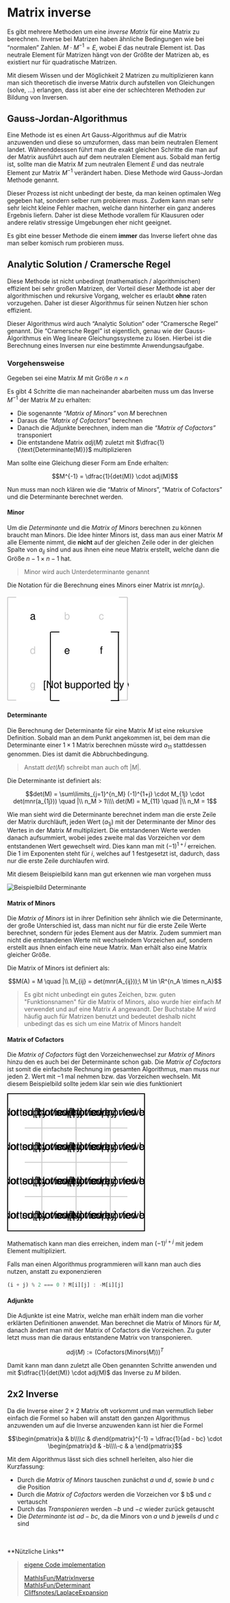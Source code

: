 # Matrix inverse

Es gibt mehrere Methoden um eine *inverse Matrix* für eine Matrix zu berechnen. Inverse bei Matrizen haben ähnliche Bedingungen wie bei “normalen” Zahlen. $M \cdot M^{-1}  = E$, wobei $E$ das neutrale Element ist. Das neutrale Element für Matrizen hängt von der Größte der Matrizen ab, es existiert nur für quadratische Matrizen.

Mit diesem Wissen und der Möglichkeit 2 Matrizen zu multiplizieren kann man sich theoretisch die inverse Matrix durch aufstellen von Gleichungen (solve, ...) erlangen, dass ist aber eine der schlechteren Methoden zur Bildung von Inversen. 

## Gauss-Jordan-Algorithmus

Eine Methode ist es einen Art Gauss-Algorithmus auf die Matrix anzuwenden und diese so umzuformen, dass man beim neutralen Element landet. Währenddesssen führt man die exakt gleichen Schritte die man auf der Matrix ausführt auch auf dem neutralen Element aus. Sobald man fertig ist, sollte man die Matrix $M$ zum neutralen Element $E$ und das neutrale Element zur Matrix $M^{-1}$ verändert haben. Diese Methode wird Gauss-Jordan Methode genannt.

Dieser Prozess ist nicht unbedingt der beste, da man keinen optimalen Weg gegeben hat, sondern selber rum probieren muss. Zudem kann man sehr sehr leicht kleine Fehler machen, welche dann hinterher ein ganz anderes Ergebnis liefern. Daher ist diese Methode vorallem für Klausuren oder andere relativ stressige Umgebungen eher nicht geeignet. 

Es gibt eine besser Methode die einem **immer** das Inverse liefert ohne das man selber komisch rum probieren muss.

## Analytic Solution / Cramersche Regel

Diese Methode ist nicht unbedingt (mathematisch / algorithmischen) effizient bei sehr großen Matrizen, der Vorteil dieser Methode ist aber der algorithmischen und rekursive Vorgang, welcher es erlaubt **ohne** raten vorzugehen. Daher ist dieser Algorithmus für seinen Nutzen hier schon effizient. 

Dieser Algorithmus wird auch “Analytic Solution” oder “Cramersche Regel” genannt. Die “Cramersche Regel” ist eigentlich, genau wie der Gauss-Algorithmus ein Weg lineare Gleichungssysteme zu lösen. Hierbei ist die Berechnung eines Inversen nur eine bestimmte Anwendungsaufgabe. 

### Vorgehensweise

Gegeben sei eine Matrix $M$ mit Größe $n \times n$

Es gibt 4 Schritte die man nacheinander abarbeiten muss um das Inverse $M^{-1}$ der Matrix $M$ zu erhalten:

- Die sogenannte *“Matrix of Minors”* von $M$ berechnen
- Daraus die *“Matrix of Cofactors”* berechnen
- Danach die Adjunkte berechnen, indem man die *“Matrix of Cofactors”* transponiert
- Die entstandene Matrix $adj(M)$ zuletzt mit $\dfrac{1}{\text{Determinante(M)}}$ multiplizieren

Man sollte eine Gleichung dieser Form am Ende erhalten:

$$M^{-1} = \dfrac{1}{det(M)} \cdot adj(M)$$

Nun muss man noch klären wie die “Matrix of Minors”, “Matrix of Cofactors” und die Determinante berechnet werden. 

#### Minor

Um die *Determinante* und die *Matrix of Minors* berechnen zu können braucht man Minors. Die Idee hinter Minors ist, dass man aus einer Matrix $M$ alle Elemente nimmt, die **nicht** auf der gleichen Zeile oder in der gleichen Spalte von $a_{ij}$ sind und aus ihnen eine neue Matrix erstellt, welche dann die Größe $n-1 \times n-1$ hat.

> Minor wird auch Unterdeterminante genannt

Die Notation für die Berechnung eines Minors einer Matrix ist $mnr(a_{ij})$.

![Beispielbild Minor / Unterdeterminante](../assets/mathe/Matrix-Minor.svg)

#### Determinante

Die Berechnung der Determinante für eine Matrix $M$ ist eine rekursive Definition. Sobald man an dem Punkt angekommen ist, bei dem man  die Determinante einer $1 \times 1$ Matrix berechnen müsste wird $a_{11}$ stattdessen genommen. Dies ist damit die Abbruchbedingung.

> Anstatt $det(M)$ schreibt man auch oft $|M|$.

Die Determinante ist definiert als:

$$det(M) = \sum\limits_{j=1}^{n_M}  (-1)^{1+j} \cdot M_{1j} \cdot det(mnr(a_{1j})) \quad |\\ n_M > 1\\\\
det(M) = M_{11} \quad |\\ n_M = 1$$

Wie man sieht wird die Determinante berechnet indem man die erste Zeile der Matrix durchläuft, jeden Wert ($a_{1j}$) mit der Determinante der Minor des Wertes in der Matrix $M$ multipliziert. Die entstandenen Werte werden danach aufsummiert, wobei jedes zweite mal das Vorzeichen vor dem entstandenen Wert gewechselt wird. Dies kann man mit $(-1)^{1+j}$ erreichen. Die $1$ im Exponenten steht für $i$, welches auf $1$ festgesetzt ist, dadurch, dass nur die erste Zeile durchlaufen wird.

Mit diesem Beispielbild kann man gut erkennen wie man vorgehen muss

![Beispielbild Determinante](../assets/mathe/Matrix-Determinante.svg)

#### Matrix of Minors

Die *Matrix of Minors* ist in ihrer Definition sehr ähnlich wie die Determinante, der große Unterschied ist, dass man nicht nur für die erste Zeile Werte berechnet, sondern für jedes Element aus der Matrix. Zudem summiert man nicht die entstandenen Werte mit wechselndem Vorzeichen auf, sondern erstellt aus ihnen einfach eine neue Matrix. Man erhält also eine Matrix gleicher Größe.

Die Matrix of Minors ist definiert als:

$$M(A) = M \quad |\\ M_{ij} = det(mnr(A_{ij}));\ M \in \R^{n_A \times n_A}$$

> Es gibt nicht unbedingt ein gutes Zeichen, bzw. guten "Funktionsnamen" für die Matrix of Minors, also wurde hier einfach $M$ verwendet und auf eine Matrix $A$ angewandt. Der Buchstabe $M$ wird häufig auch für Matrizen benutzt und bedeutet deshalb nicht unbedingt das es sich um eine Matrix of Minors handelt

#### Matrix of Cofactors

Die *Matrix of Cofactors* fügt den Vorzeichenwechsel zur *Matrix of Minors* hinzu den es auch bei der Determinante schon gab.  Die *Matrix of Cofactors* ist somit die einfachste Rechnung im gesamten Algorithmus, man muss nur jeden 2. Wert mit $-1$ mal nehmen bzw. das Vorzeichen wechseln. Mit diesem Beispielbild sollte jedem klar sein wie dies funktioniert

![Beispiel](../assets/mathe/matrix-of-cofactors.svg)

Mathematisch kann man dies erreichen, indem man $(-1)^{i+j}$ mit jedem Element multipliziert.

Falls man einen Algorithmus programmieren will kann man auch dies nutzen, anstatt zu exponenzieren

```js
(i + j) % 2 === 0 ? M[i][j] : -M[i][j]
```



#### Adjunkte

Die Adjunkte ist eine Matrix, welche man erhält indem man die vorher erklärten Definitionen anwendet. Man berechnet die Matrix of Minors für $M$, danach ändert man mit der Matrix of Cofactors die Vorzeichen. Zu guter letzt muss man die daraus entstandene Matrix von transponieren.

$$adj(M) := (\text{Cofactors}(\text{Minors}(M)))^T$$

Damit kann man dann zuletzt alle Oben genannten Schritte anwenden und mit $\dfrac{1}{det(M)} \cdot adj(M)$ das Inverse zu $M$ bilden.



## 2x2 Inverse

Da die Inverse einer $2 \times 2$ Matrix oft vorkommt und man vermutlich lieber einfach die Formel so haben will anstatt den ganzen Algorithmus anzuwenden um auf die Inverse anzuwenden kann ist hier die Formel

$$\begin{pmatrix}a & b\\\\c & d\end{pmatrix}^{-1} = \dfrac{1}{ad - bc} \cdot \begin{pmatrix}d & -b\\\\-c & a \end{pmatrix}$$

Mit dem Algorithmus lässt sich dies schnell herleiten, also hier die Kurzfassung:

- Durch die *Matrix of Minors* tauschen zunächst $a$ und $d$, sowie $b$ und $c$ die Position
- Durch die *Matrix of Cofactors* werden die Vorzeichen vor $ b$ und $c$ vertauscht
- Durch das *Transponieren* werden $-b$ und $-c$ wieder zurück getauscht
- Die *Determinante* ist $ad - bc$, da die Minors von $a$ und $b$ jeweils $d$ und $c$ sind

<br />
<br />**Nützliche Links**

> [eigene Code implementation](mathe/matrix_inverse_code)
>
> [MathIsFun/MatrixInverse](https://www.mathsisfun.com/algebra/matrix-inverse-minors-cofactors-adjugate.html)<br />
> [MathIsFun/Determinant](https://www.mathsisfun.com/algebra/matrix-determinant.html)<br />
> [Cliffsnotes/LaplaceExpansion](https://www.cliffsnotes.com/study-guides/algebra/linear-algebra/the-determinant/laplace-expansions-for-the-determinant)